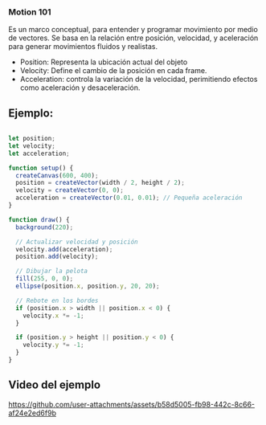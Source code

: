 ### Motion 101

Es un marco conceptual, para entender y programar movimiento por medio de vectores. Se basa en la relación
entre posición, velocidad, y aceleración para generar movimientos fluidos y realistas.

- Position: Representa la ubicación actual del objeto
- Velocity: Define el cambio de la posición en cada frame.
- Acceleration: controla la variación de la velocidad, perimitiendo efectos como aceleración y desaceleración.

## Ejemplo:

```javascript

let position;
let velocity;
let acceleration;

function setup() {
  createCanvas(600, 400);
  position = createVector(width / 2, height / 2);
  velocity = createVector(0, 0);
  acceleration = createVector(0.01, 0.01); // Pequeña aceleración
}

function draw() {
  background(220);

  // Actualizar velocidad y posición
  velocity.add(acceleration);
  position.add(velocity);

  // Dibujar la pelota
  fill(255, 0, 0);
  ellipse(position.x, position.y, 20, 20);

  // Rebote en los bordes
  if (position.x > width || position.x < 0) {
    velocity.x *= -1;
  }

  if (position.y > height || position.y < 0) {
    velocity.y *= -1;
  }
}


```
## Video del ejemplo


https://github.com/user-attachments/assets/b58d5005-fb98-442c-8c66-af24e2ed6f9b

